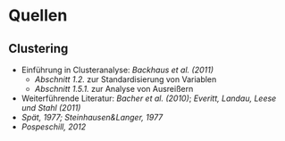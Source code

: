 # Quellen
## Clustering
- Einführung in Clusteranalyse: *Backhaus et al. (2011)*
  - *Abschnitt 1.2.* zur Standardisierung von Variablen
  - *Abschnitt 1.5.1.* zur Analyse von Ausreißern
- Weiterführende Literatur: *Bacher et al. (2010)*; *Everitt, Landau, Leese und Stahl (2011)*
- *Spät, 1977; Steinhausen&Langer, 1977*
- *Pospeschill, 2012*
